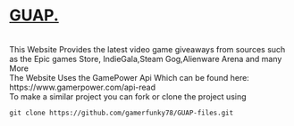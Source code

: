<h1><u>GUAP.</u></h1>
</br>
This Website Provides the latest video game giveaways from sources such as the Epic games Store, IndieGala,Steam Gog,Alienware Arena and many More
</br>
The Website Uses the GamePower Api Which can be found here: <link>https://www.gamerpower.com/api-read</link>
</br>
To make a similar project you can fork or clone the project using <pre><code>git clone https://github.com/gamerfunky78/GUAP-files.git</code></pre>
